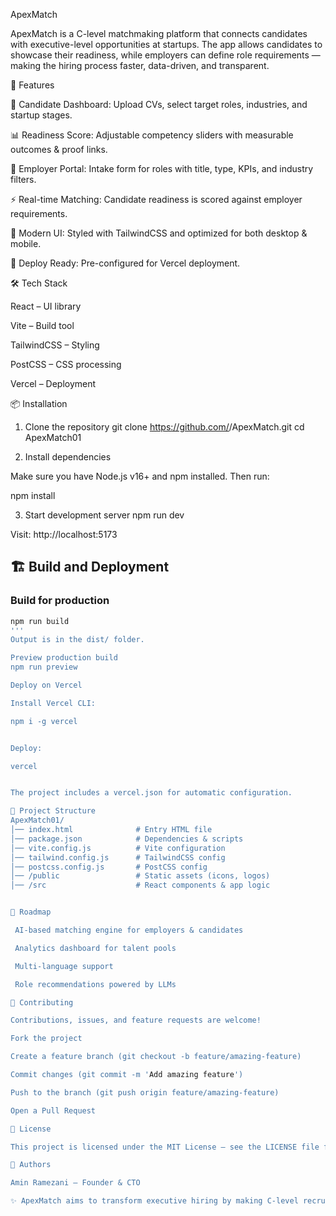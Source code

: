 ApexMatch

ApexMatch is a C-level matchmaking platform that connects candidates with executive-level opportunities at startups. The app allows candidates to showcase their readiness, while employers can define role requirements — making the hiring process faster, data-driven, and transparent.

🌟 Features

📄 Candidate Dashboard: Upload CVs, select target roles, industries, and startup stages.

📊 Readiness Score: Adjustable competency sliders with measurable outcomes & proof links.

🏢 Employer Portal: Intake form for roles with title, type, KPIs, and industry filters.

⚡ Real-time Matching: Candidate readiness is scored against employer requirements.

🎨 Modern UI: Styled with TailwindCSS and optimized for both desktop & mobile.

🚀 Deploy Ready: Pre-configured for Vercel deployment.

🛠️ Tech Stack

React – UI library

Vite – Build tool

TailwindCSS – Styling

PostCSS – CSS processing

Vercel – Deployment

📦 Installation
1. Clone the repository
git clone https://github.com/<your-username>/ApexMatch.git
cd ApexMatch01

2. Install dependencies

Make sure you have Node.js v16+ and npm installed. Then run:

npm install

3. Start development server
npm run dev


Visit: http://localhost:5173

## 🏗️ Build and Deployment

### Build for production
```bash
npm run build
'''
Output is in the dist/ folder.

Preview production build
npm run preview

Deploy on Vercel

Install Vercel CLI:

npm i -g vercel


Deploy:

vercel


The project includes a vercel.json for automatic configuration.

📂 Project Structure
ApexMatch01/
│── index.html              # Entry HTML file
│── package.json            # Dependencies & scripts
│── vite.config.js          # Vite configuration
│── tailwind.config.js      # TailwindCSS config
│── postcss.config.js       # PostCSS config
│── /public                 # Static assets (icons, logos)
│── /src                    # React components & app logic


🚀 Roadmap

 AI-based matching engine for employers & candidates

 Analytics dashboard for talent pools

 Multi-language support

 Role recommendations powered by LLMs

🤝 Contributing

Contributions, issues, and feature requests are welcome!

Fork the project

Create a feature branch (git checkout -b feature/amazing-feature)

Commit changes (git commit -m 'Add amazing feature')

Push to the branch (git push origin feature/amazing-feature)

Open a Pull Request

📜 License

This project is licensed under the MIT License – see the LICENSE file for details.

👤 Authors

Amin Ramezani – Founder & CTO

✨ ApexMatch aims to transform executive hiring by making C-level recruitment smarter, faster, and fairer.
